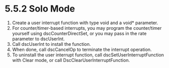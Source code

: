 # 5.5.2 Solo Mode

1. Create a user interrupt function with type void and a void\* parameter.
2. For counter/timer-based interrupts, you may program the counter/timer yourself using dscCounterDirectSet, or you may pass in the rate parameter to dscUserInt.
3. Call dscUserInt to install the function.
4. When done, call dscCancelOp to terminate the interrupt operation.
5. To uninstall the user interrupt function, call dscSetUserInterruptFunction with Clear mode, or call DscClearUserInterruptFunction.

